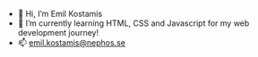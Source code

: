 - 👋 Hi, I’m Emil Kostamis
- 🌱 I’m currently learning HTML, CSS and Javascript for my web development journey!
- 📫 emil.kostamis@nephos.se

<!---
ekostamis/ekostamis is a ✨ special ✨ repository because its `README.md` (this file) appears on your GitHub profile.
You can click the Preview link to take a look at your changes.
--->
